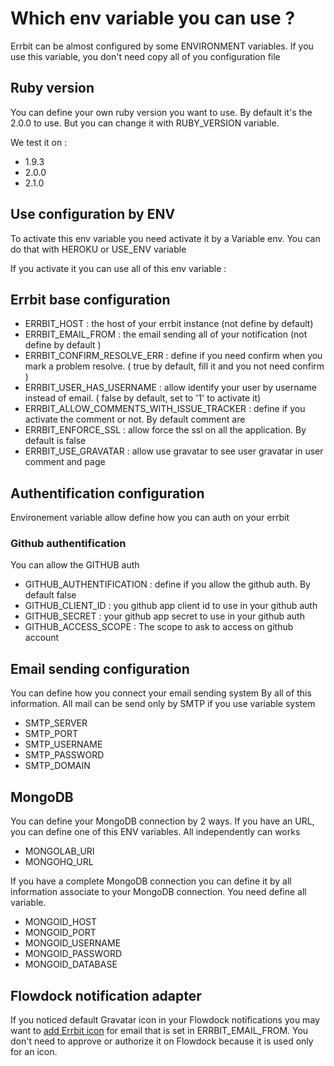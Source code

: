 ---
---
# Which env variable you can use ?

Errbit can be almost configured by some ENVIRONMENT variables. If you
use this variable, you don't need copy all of you configuration file

## Ruby version

You can define your own ruby version you want to use. By default it's
the 2.0.0 to use. But you can change it with RUBY_VERSION variable.

We test it on :

 * 1.9.3
 * 2.0.0
 * 2.1.0

## Use configuration by ENV

To activate this env variable you need activate it by a Variable env.
You can do that with HEROKU or USE_ENV variable

If you activate it you can use all of this env variable :

## Errbit base configuration

* ERRBIT_HOST : the host of your errbit instance (not define by default)
* ERRBIT_EMAIL_FROM : the email sending all of your notification (not
  define by default )
* ERRBIT_CONFIRM_RESOLVE_ERR : define if you need confirm when you mark
  a problem resolve. ( true by default, fill it and you not need
confirm )
* ERRBIT_USER_HAS_USERNAME : allow identify your user by username
  instead of email. ( false by default, set to '1' to activate it)
* ERRBIT_ALLOW_COMMENTS_WITH_ISSUE_TRACKER : define if you activate the
  comment or not. By default comment are
* ERRBIT_ENFORCE_SSL : allow force the ssl on all the application. By
  default is false
* ERRBIT_USE_GRAVATAR : allow use gravatar to see user gravatar in user
  comment and page

## Authentification configuration

Environement variable allow define how you can auth on your errbit

### Github authentification

You can allow the GITHUB auth

* GITHUB_AUTHENTIFICATION : define if you allow the github auth. By
  default false
* GITHUB_CLIENT_ID : you github app client id to use in your github auth
* GITHUB_SECRET : your github app secret to use in your github auth
* GITHUB_ACCESS_SCOPE : The scope to ask to access on github account

## Email sending configuration

You can define how you connect your email sending system By all of this
information. All mail can be send only by SMTP if you use variable
system

* SMTP_SERVER
* SMTP_PORT
* SMTP_USERNAME
* SMTP_PASSWORD
* SMTP_DOMAIN

## MongoDB

You can define your MongoDB connection by 2 ways. If you have an URL,
you can define one of this ENV variables. All independently can works

* MONGOLAB_URI
* MONGOHQ_URL

If you have a complete MongoDB connection you can define it by all
information associate to your MongoDB connection. You need define all
variable.

* MONGOID_HOST
* MONGOID_PORT
* MONGOID_USERNAME
* MONGOID_PASSWORD
* MONGOID_DATABASE

## Flowdock notification adapter

If you noticed default Gravatar icon in your Flowdock notifications you
may want to [add Errbit icon](http://gravatar.com) for email that is
set in ERRBIT_EMAIL_FROM.
You don't need to approve or authorize it on Flowdock because it is used only for an icon.
